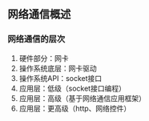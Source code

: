 ## 网络通信概述
### 网络通信的层次
1. 硬件部分：网卡
2. 操作系统底层：网卡驱动
3. 操作系统API：socket接口
4. 应用层：低级（socket接口编程）
5. 应用层：高级（基于网络通信应用框架）
6. 应用层：更高级（http、网络控件）